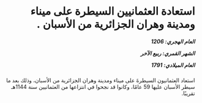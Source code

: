 <h1 dir="rtl">استعادة العثمانيين السيطرة على ميناء ومدينة وهران الجزائرية من الأسبان .</h1>

<h5 dir="rtl">العام الهجري:  1206

الشهر القمري: ربيع الآخر

العام الميلادي: 1791</h5>

<p dir="rtl">استعاد العثمانيون السيطرةَ على ميناء ومدينة وهران الجزائرية من الأسبان، وذلك بعد ما سيطر الأسبان عليها 59 عامًا، وكانوا قد نجحوا في انتزاعها من العثمانيين سنة 1144هـ تقريبًا.</p></br>
